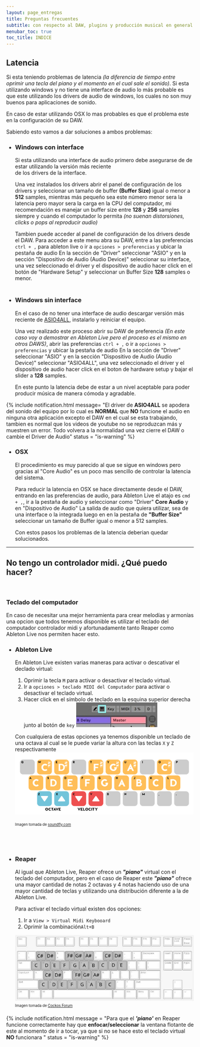 ```yaml
---
layout: page_entregas
title: Preguntas frecuentes
subtitle: con respecto al DAW, plugins y producción musical en general
menubar_toc: true
toc_title: INDICE
---
```


## **Latencia**

Si esta teniendo problemas de latencia _(la diferencia de tiempo entre oprimir una tecla del piano y el momento en
el cual sale el sonido)_. Si esta utilizando windows y no tiene una interface de audio lo más probable es que este
utilizando los drivers de audio de windows, los cuales no son muy buenos para aplicaciones de sonido.

En caso de estar utilizando OSX lo mas probables es que el problema este en la configuración de su DAW.

Sabiendo esto vamos a dar soluciones a ambos problemas:

- ### Windows con interface

  Si esta utilizando una interface de audio primero debe asegurarse de de estar utilizando la versión más reciente  
  de los drivers de la interface.

  Una vez instalados los drivers abrir el panel de configuración de los drivers y seleccionar un tamaño de buffer
  **(Buffer Size)** igual o menor a **512** samples, mientras más pequeño sea este número menor sera la latencia
  pero mayor sera la carga en la CPU del computador, mi recomendación es manejar un buffer size entre **128** y
  **256** samples siempre y cuando el computador lo permita _(no suenan distorsiones, clicks o pops al reproducir audio)_

  Tambien puede acceder al panel de configuración de los drivers desde el DAW. Para acceder a este menu abra su DAW,
  entre a las preferencias `ctrl + ,` para ableton live o ir a `opciones > preferencias` y ubicar la pestaña de audio
  En la sección de "Driver" seleccionar "ASIO" y en la sección "Dispositivo de Audio (Audio Device)" seleccionar su
  interface, una vez seleccionado el driver y el dispositivo de audio hacer click en el botón de "Hardware Setup" y
  seleccionar un Buffer Size **128** samples o menor.
  <br />
  <br />

- ### Windows sin interface

  En el caso de no tener una interface de audio descargar versión más reciente de [ASIO4ALL](https://www.asio4all.org/),
  instalarlo y reiniciar el equipo.

  Una vez realizado este proceso abrir su DAW de preferencia _(En este caso voy a demostrar en Ableton Live pero el proceso
  es el mismo en otros DAWS)_, abrir las preferencias `ctrl + ,` o ir a `opciones > preferencias` y ubicar la pestaña de audio
  En la sección de "Driver" seleccionar "ASIO" y en la sección "Dispositivo de Audio (Audio Device)" seleccionar "ASIO4ALL",
  una vez seleccionado el driver y el dispositivo de audio hacer click en el boton de hardware setup y bajar el slider a **128**
  samples.

  En este punto la latencia debe de estar a un nivel aceptable para poder producir música de manera cómoda y agradable.

{% include notification.html
  message= "El driver de **ASIO4ALL** se apodera del sonido del equipo por lo cual es **NORMAL** que **NO** funcione el audio en ninguna
  otra aplicación excepto el DAW en el cual se esta trabajando, tambien es normal que los videos de youtube no se reproduzcan más
  y muestren un error. Todo volvera a la normalidad una vez cierre el DAW o cambie el Driver de Audio"
  status = "is-warning"
%}

- ### OSX

  El procedimiento es muy parecido al que se sigue en windows pero gracias al "Core Audio" es un poco mas sencillo de controlar la latencia
  del sistema.

  Para reducir la latencia en OSX se hace directamente desde el DAW, entrando en las preferencias de audio, para Ableton Live el atajo es
  `cmd + ,`, ir a la pestaña de audio y seleccionar como "Driver" **Core Audio** y en "Dispositivo de Audio" La salida de audio que quiera
  utilizar, sea de una interface o la integrada luego en en la pestaña de **"Buffer Size"** seleccionar un tamaño de Buffer igual o menor
  a 512 samples.

  Con estos pasos los problemas de la latencia deberian quedar solucionados.

---

## **No tengo un controlador midi. ¿Qué puedo hacer?**

<br />

### Teclado del computador

En caso de necesitar una mejor herramienta para crear melodías y armonías una opcion que todos tenemos disponible es utilizar el teclado
del computador controlador midi y afortunadamente tanto Reaper como Ableton Live nos permiten hacer esto.

- ### Ableton Live

  En Ableton Live existen varias maneras para activar o descativar el declado virtual:

  1. Oprimir la tecla `M` para activar o desactivar el teclado virtual.
  2. Ir a `opciones > teclado MIDI del Computador` para activar o desactivar el teclado virtual.
  3. Hacer click en el símbolo de teclado en la esquina superior derecha junto al botón de `key`
     ![Ableton-key-button](/img/faq/ableton-virtualkeyboard-button.jpg)

  Con cualquiera de estas opciones ya tenemos disponible un teclado de una octava al cual se le puede variar la altura con las
  teclas `X` y `Z` respectivamente
  ![Ableton-keymap](/img/faq/key-map.png)

  <sub><sup>Imagen tomada de [soundfly.com](https://flypaper.soundfly.com/produce/make-your-first-beat-in-ableton-live-making-sound-recording-midi/)</sup></sub>

  <br /><br />

- ### Reaper

  Al igual que Ableton Live, Reaper ofrece un **_"piano"_** virtual con el teclado del computador, pero en el caso de Reaper
  este **_"piano"_** ofrece una mayor cantidad de notas 2 octavas y 4 notas haciendo uso de una mayor cantidad de teclas y
  utilizando una distribución diferente a la de Ableton Live.

  Para activar el teclado virtual existen dos opciones:

  1. Ir a `View > Virtual Midi Keybooard`
  2. Oprimir la combinación`Alt+B`

  ![Reaper-keymap](/img/faq/reaper_keymap.jpg)<br />
  <sub><sup>Imagen tomada de [Cockos Forum](https://forum.cockos.com/showthread.php?t=222635)</sup></sub>

{% include notification.html
  message = "Para que el ***'piano'*** en Reaper funcione correctamente hay que **enfocar/seleccionar** la ventana flotante
  de este al momento de ir a tocar, ya que si no se hace esto el teclado virtual **NO** funcionara "
  status = "is-warning"
%}

<!-- ### Smartphone como controlador midi

Otra buena opcion y que nos permite tener diferrentes superficies de control en un solo dispositivo es utilizar un smartphone o una tablet
como controlador midi.

En el mercado existen muchas opciones de aplicaciones para conseguir este objetivo tanto para Android como para IOS, pero aqui solo vamos a
mencionar las opciones gratuitas y como utilizarlos con Windows O OSX -->
